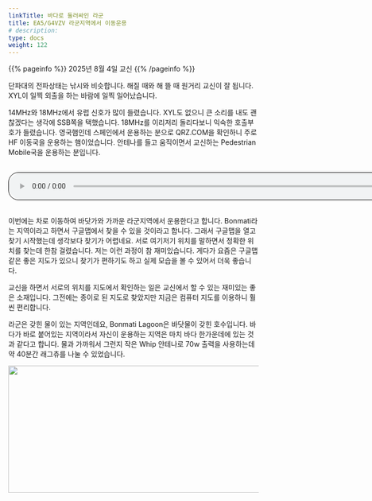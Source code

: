 ```yaml
---
linkTitle: 바다로 둘러싸인 라군
title: EA5/G4VZV 라군지역에서 이동운용
# description:
type: docs
weight: 122
---
```


{{% pageinfo %}}
2025년 8월 4일 교신
{{% /pageinfo %}}

단파대의 전파상태는 낚시와 비슷합니다. 해질 때와 해 뜰 때 원거리 교신이 잘 됩니다. XYL이 일찍 외출을 하는 바람에 일찍 일어났습니다.

14MHz와 18MHz에서 유럽 신호가 많이 들렸습니다. XYL도 없으니 큰 소리를 내도 괜찮겠다는 생각에 SSB쪽을 택했습니다. 18MHz를 이리저리 돌리다보니 익숙한 호출부호가 들렸습니다. 영국햄인데 스페인에서 운용하는 분으로 QRZ.COM을 확인하니 주로 HF 이동국을 운용하는 햄이었습니다. 안테나를 들고 움직이면서 교신하는 Pedestrian Mobile국을 운용하는 분입니다.

<br>
<audio style="width: 850px; border: 1px solid black; border-radius: 20px;"
src="https://blog.kakaocdn.net/dna/cOmj7Q/dJMb8Y4gOpH/AAAAAAAAAAAAAAAAAAAAAOqej2WQhX_Q99JErJHkMaPfxSjQ5Qwvs7h8okLR-sSP/tfile.mp3?credential=yqXZFxpELC7KVnFOS48ylbz2pIh7yKj8&expires=1759244399&allow_ip=&allow_referer=&signature=187DAij6I8vCSofbHPOkxyeCE9M%3D"
controls></audio>
<br><br>

이번에는 차로 이동하여 바닷가와 가까운 라군지역에서 운용한다고 합니다. Bonmati라는 지역이라고 하면서 구글맵에서 찾을 수 있을 것이라고 합니다. 그래서 구글맵을 열고 찾기 시작했는데 생각보다 찾기가 어렵네요. 서로 여기저기 위치를 말하면서 정확한 위치를 찾는데 한참 걸렸습니다. 저는 이런 과정이 참 재미있습니다. 게다가 요즘은 구글맵같은 좋은 지도가 있으니 찾기가 편하기도 하고 실제 모습을 볼 수 있어서 더욱 좋습니다.

교신을 하면서 서로의 위치를 지도에서 확인하는 일은 교신에서 할 수 있는 재미있는 좋은 소재입니다. 그전에는 종이로 된 지도로 찾았지만 지금은 컴퓨터 지도를 이용하니 훨씬 편리합니다.

라군은 갖힌 물이 있는 지역인데요, Bonmati Lagoon은 바닷물이 갖힌 호수입니다. 바다가 바로 붙어있는 지역이라서 자신이 운용하는 지역은 마치 바다 한가운데에 있는 것과 같다고 합니다. 물과 가까워서 그런지 작은 Whip 안테나로 70w 출력을 사용하는데 약 40분간 래그츄를 나눌 수 있었습니다.

<img src="/recording/img/G4VZV.png" style="width:800px;height:256"><br>